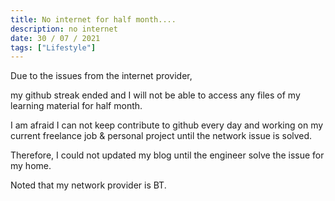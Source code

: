 ```yaml
---
title: No internet for half month....
description: no internet
date: 30 / 07 / 2021
tags: ["Lifestyle"]
---
```


<p>Due to the issues from the internet provider,</p>
<p>my github streak ended and I will not be able to access any files of my learning material for half month.</p>
<p>I am afraid I can not keep contribute to github every day and working on my current freelance job & personal project until the network issue is solved.</p>
<p>Therefore, I could not updated my blog until the engineer solve the issue for my home.</p>
<p>Noted that my network provider is BT.</p>
<br/><br/><br/><br/>
